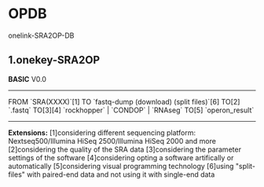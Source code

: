 # OPDB
onelink-SRA2OP-DB

## 1.onekey-SRA2OP

<strong>BASIC</strong> V0.0
<hr>
FROM  
`SRA(XXXX)`[1]  
TO  
`fastq-dump (download) (split files)`[6]  
TO[2]  
`.fastq`  
TO[3][4]  
`rockhopper` | `CONDOP` | `RNAseg`  
TO[5]  
`operon_result`  
<hr>
<strong>Extensions:</strong>  
[1]considering different sequencing platform: Nextseq500/Illumina HiSeq 2500/Illumina HiSeq 2000 and more  
[2]considering the quality of the SRA data  
[3]considering the parameter settings of the software  
[4]considering opting a software artifically or automatically  
[5]considering visual programming technology  
[6]using "split-files" with paired-end data and not using it with single-end data  
